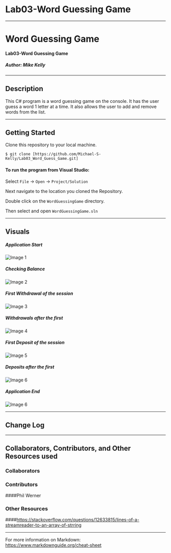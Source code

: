 # Lab03-Word Guessing Game

------------------------------

# Word Guessing Game
#### Lab03-Word Guessing Game
##### *Author: Mike Kelly*

------------------------------

## Description
This C# program is a word guessing game on the console.  It has the user guess a word 1 letter at a time.  It also allows the user to add and remove words from the list.

------------------------------

## Getting Started
Clone this repository to your local machine.
```
$ git clone [https://github.com/Michael-S-Kelly/Lab03_Word_Guess_Game.git]
```
#### To run the program from Visual Studio:
Select ```File``` -> ```Open``` -> ```Project/Solution```

Next navigate to the location you cloned the Repository.

Double click on the ```WordGuessingGame``` directory.

Then select and open ```WordGuessingGame.sln```

------------------------------

## Visuals


##### Application Start
![Image 1](Assets/Begin.PNG)
##### Checking Balance
![Image 2](Assets/CheckBal.PNG)
##### First Withdrawal of the session
![Image 3](Assets/FirstWith.PNG)
##### Withdrawals after the first
![Image 4](Assets/AfterWith.PNG)
##### First Deposit of the session
![Image 5](Assets/firstDep.PNG)
##### Deposits after the first
![Image 6](Assets/AfterDep.PNG)
##### Application End
![Image 6](Assets/end.PNG)

------------------------------

## Change Log




------------------------------
## Collaborators, Contributors, and Other Resources used

### Collaborators

### Contributors
####Phil Werner


### Other Resources
####https://stackoverflow.com/questions/12633815/lines-of-a-streamreader-to-an-array-of-strring

------------------------------
For more information on Markdown: https://www.markdownguide.org/cheat-sheet